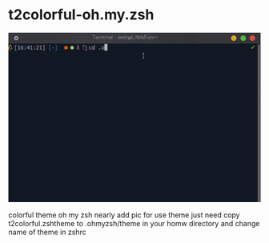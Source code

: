 # t2colorful-oh.my.zsh

![](https://github.com/AmirhosseinAbutalebi/t2colorful-oh.my.zsh/blob/main/t2colorful.gif)

colorful theme oh my zsh 
nearly add pic 
for use theme just need copy t2colorful.zshtheme to .ohmyzsh/theme in your homw directory and change name of theme in zshrc

